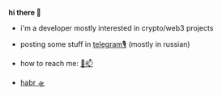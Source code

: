 **hi there 👋**

- i'm a developer mostly interested in crypto/web3 projects

- posting some stuff in [telegram🎙](https://t.me/mevsinternet) (mostly in russian)

- how to reach me: [💌📫](mailto:z0rats@proton.me)

- [habr 🛸](https://habr.com/ru/users/soanyway/publications/articles/)
